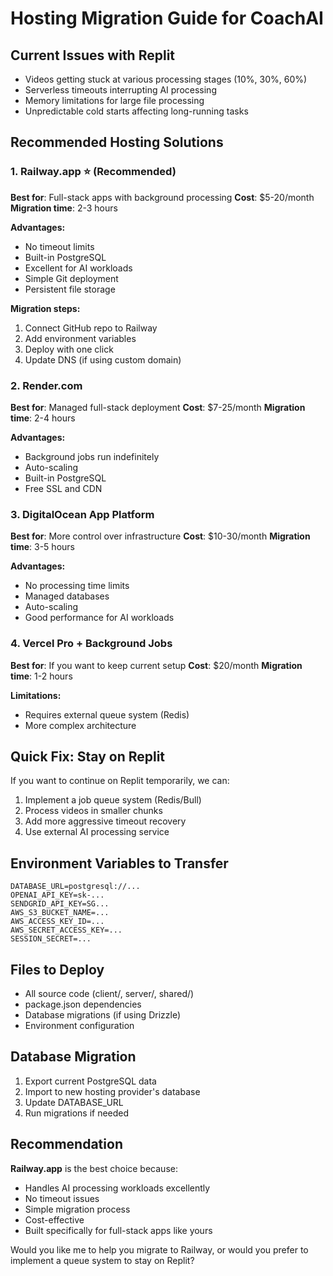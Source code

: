 # Hosting Migration Guide for CoachAI

## Current Issues with Replit
- Videos getting stuck at various processing stages (10%, 30%, 60%)
- Serverless timeouts interrupting AI processing
- Memory limitations for large file processing
- Unpredictable cold starts affecting long-running tasks

## Recommended Hosting Solutions

### 1. Railway.app ⭐ (Recommended)
**Best for**: Full-stack apps with background processing
**Cost**: $5-20/month
**Migration time**: 2-3 hours

**Advantages:**
- No timeout limits
- Built-in PostgreSQL
- Excellent for AI workloads
- Simple Git deployment
- Persistent file storage

**Migration steps:**
1. Connect GitHub repo to Railway
2. Add environment variables
3. Deploy with one click
4. Update DNS (if using custom domain)

### 2. Render.com
**Best for**: Managed full-stack deployment
**Cost**: $7-25/month
**Migration time**: 2-4 hours

**Advantages:**
- Background jobs run indefinitely
- Auto-scaling
- Built-in PostgreSQL
- Free SSL and CDN

### 3. DigitalOcean App Platform
**Best for**: More control over infrastructure
**Cost**: $10-30/month
**Migration time**: 3-5 hours

**Advantages:**
- No processing time limits
- Managed databases
- Auto-scaling
- Good performance for AI workloads

### 4. Vercel Pro + Background Jobs
**Best for**: If you want to keep current setup
**Cost**: $20/month
**Migration time**: 1-2 hours

**Limitations:**
- Requires external queue system (Redis)
- More complex architecture

## Quick Fix: Stay on Replit
If you want to continue on Replit temporarily, we can:
1. Implement a job queue system (Redis/Bull)
2. Process videos in smaller chunks
3. Add more aggressive timeout recovery
4. Use external AI processing service

## Environment Variables to Transfer
```env
DATABASE_URL=postgresql://...
OPENAI_API_KEY=sk-...
SENDGRID_API_KEY=SG...
AWS_S3_BUCKET_NAME=...
AWS_ACCESS_KEY_ID=...
AWS_SECRET_ACCESS_KEY=...
SESSION_SECRET=...
```

## Files to Deploy
- All source code (client/, server/, shared/)
- package.json dependencies
- Database migrations (if using Drizzle)
- Environment configuration

## Database Migration
1. Export current PostgreSQL data
2. Import to new hosting provider's database
3. Update DATABASE_URL
4. Run migrations if needed

## Recommendation
**Railway.app** is the best choice because:
- Handles AI processing workloads excellently
- No timeout issues
- Simple migration process
- Cost-effective
- Built specifically for full-stack apps like yours

Would you like me to help you migrate to Railway, or would you prefer to implement a queue system to stay on Replit?